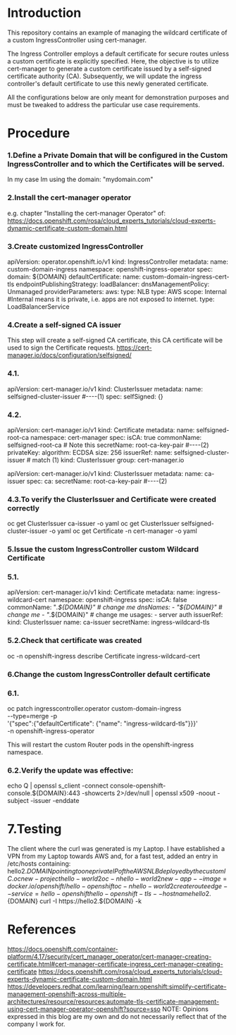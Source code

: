# Introduction

This repository contains an example of managing the wildcard certificate of a custom IngressController using cert-manager.

The Ingress Controller employs a default certificate for secure routes unless a custom certificate is explicitly specified. Here, the objective is to utilize cert-manager to generate a custom certificate issued by a self-signed certificate authority (CA). Subsequently, we will update the ingress controller's default certificate to use this newly generated certificate.

All the configurations below are only meant for demonstration purposes and must be tweaked to address the particular use case requirements.

# Procedure
### 1.Define a Private Domain that will be configured in the Custom IngressController and to which the Certificates will be served.
In my case Im using the domain: "mydomain.com"


### 2.Install the cert-manager operator
e.g. chapter "Installing the cert-manager Operator" of:
https://docs.openshift.com/rosa/cloud_experts_tutorials/cloud-experts-dynamic-certificate-custom-domain.html


### 3.Create customized IngressController
apiVersion: operator.openshift.io/v1
kind: IngressController
metadata:
  name: custom-domain-ingress
  namespace: openshift-ingress-operator
spec:
  domain: ${DOMAIN}
  defaultCertificate:
    name: custom-domain-ingress-cert-tls
  endpointPublishingStrategy:
    loadBalancer:
      dnsManagementPolicy: Unmanaged
      providerParameters:
        aws:
          type: NLB
        type: AWS
      scope: Internal      #Internal means it is private, i.e. apps are not exposed to internet.
    type: LoadBalancerService


### 4.Create a self-signed CA issuer
This step will create a self-signed CA certificate, this CA certificate will be used to sign the Certificate requests.
https://cert-manager.io/docs/configuration/selfsigned/
### 4.1.
apiVersion: cert-manager.io/v1
kind: ClusterIssuer
metadata:
  name: selfsigned-cluster-issuer #----(1)
spec:
  selfSigned: {}

### 4.2.
apiVersion: cert-manager.io/v1
kind: Certificate
metadata:
  name: selfsigned-root-ca
  namespace: cert-manager
spec:
  isCA: true
  commonName: selfsigned-root-ca # Note this
  secretName: root-ca-key-pair #----(2)
  privateKey:
    algorithm: ECDSA
    size: 256
  issuerRef:
    name: selfsigned-cluster-issuer # match (1)
    kind: ClusterIssuer
    group: cert-manager.io

apiVersion: cert-manager.io/v1
kind: ClusterIssuer
metadata:
  name: ca-issuer
spec:
  ca:
    secretName: root-ca-key-pair  #----(2)

### 4.3.To verify the ClusterIssuer and Certificate were created correctly
oc get ClusterIssuer ca-issuer -o yaml
oc get ClusterIssuer  selfsigned-cluster-issuer -o yaml
oc get Certificate -n cert-manager -o yaml


### 5.Issue the custom IngressController custom Wildcard Certificate
### 5.1.
apiVersion: cert-manager.io/v1
kind: Certificate
metadata:
  name: ingress-wildcard-cert
  namespace: openshift-ingress
spec:
  isCA: false
  commonName: "*.${DOMAIN}" # change me
  dnsNames:
    - "${DOMAIN}"           # change me
    - "*.${DOMAIN}"         # change me
  usages:
    - server auth
  issuerRef:
    kind: ClusterIssuer
    name: ca-issuer
  secretName: ingress-wildcard-tls

### 5.2.Check that certificate was created
oc -n openshift-ingress describe Certificate ingress-wildcard-cert 


### 6.Change the custom IngressController default certificate
### 6.1.
oc patch ingresscontroller.operator custom-domain-ingress \
--type=merge -p \
'{"spec":{"defaultCertificate": {"name": "ingress-wildcard-tls"}}}' \
-n openshift-ingress-operator

This will restart the custom Router pods in the openshift-ingress namespace.

### 6.2.Verify the update was effective:
echo Q | openssl s_client -connect console-openshift-console.${DOMAIN}:443 -showcerts 2>/dev/null | openssl x509 -noout -subject -issuer -enddate


# 7.Testing
The client where the curl was generated is my Laptop. I have established a VPN from my Laptop towards AWS and, for a fast test, added an entry in /etc/hosts containing: hello2.${DOMAIN} pointing to one private IP of the AWS NLB deployed by the custom IC. 
oc new-project hello-world2
oc -n hello-world2 new-app --image=docker.io/openshift/hello-openshift
oc -n hello-world2 create route edge --service=hello-openshift hello-openshift-tls --hostname hello2.${DOMAIN}
curl -I https://hello2.${DOMAIN} -k


# References
https://docs.openshift.com/container-platform/4.17/security/cert_manager_operator/cert-manager-creating-certificate.html#cert-manager-certificate-ingress_cert-manager-creating-certificate
https://docs.openshift.com/rosa/cloud_experts_tutorials/cloud-experts-dynamic-certificate-custom-domain.html
https://developers.redhat.com/learning/learn:openshift:simplify-certificate-management-openshift-across-multiple-architectures/resource/resources:automate-tls-certificate-management-using-cert-manager-operator-openshift?source=sso
NOTE: Opinions expressed in this blog are my own and do not necessarily reflect that of the company I work for.
